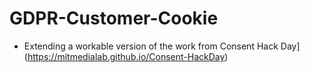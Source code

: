 # GDPR-Customer-Cookie

* Extending a workable version of the work from Consent Hack Day](https://mitmedialab.github.io/Consent-HackDay)
